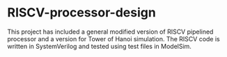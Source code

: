# RISCV-processor-design

This project has included a general modified version of RISCV pipelined processor and a version for Tower of Hanoi simulation. 
The RISCV code is written in SystemVerilog and tested using test files in ModelSim. 

